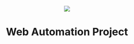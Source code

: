 <p align="center">
  <img src="src/test/resources/photo_logo/Web Automation Project.png" />
</p>
<h1 align="center"> Web Automation Project </h1>
